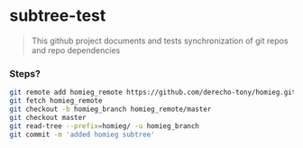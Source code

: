 subtree-test
============

> This github project documents and tests synchronization of git repos and repo dependencies

### Steps?

```sh
git remote add homieg_remote https://github.com/derecho-tony/homieg.git
git fetch homieg_remote
git checkout -b homieg_branch homieg_remote/master
git checkout master
git read-tree --prefix=homieg/ -u homieg_branch
git commit -m 'added homieg subtree'
```
